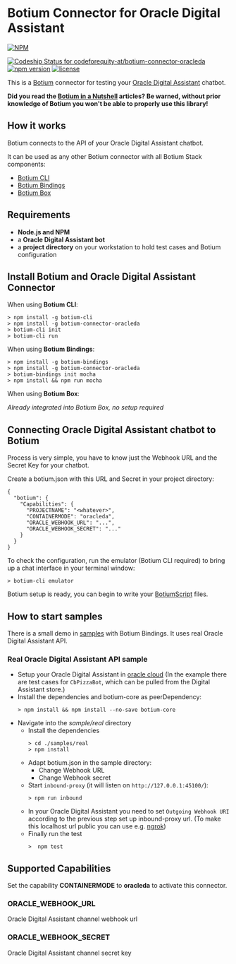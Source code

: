 # Botium Connector for Oracle Digital Assistant

[![NPM](https://nodei.co/npm/botium-connector-oracleda.png?downloads=true&downloadRank=true&stars=true)](https://nodei.co/npm/botium-connector-oracleda/)

[![Codeship Status for codeforequity-at/botium-connector-oracleda](https://app.codeship.com/projects/ac5ab3a0-d0f5-0138-cac3-16239a5027f5/status?branch=master)](https://app.codeship.com/projects/408148)
[![npm version](https://badge.fury.io/js/botium-connector-oracleda.svg)](https://badge.fury.io/js/botium-connector-oracleda)
[![license](https://img.shields.io/github/license/mashape/apistatus.svg)]()


This is a [Botium](https://github.com/codeforequity-at/botium-core) connector for testing your [Oracle Digital Assistant](https://www.oracle.com/application-development/cloud-services/digital-assistant/) chatbot.

__Did you read the [Botium in a Nutshell](https://medium.com/@floriantreml/botium-in-a-nutshell-part-1-overview-f8d0ceaf8fb4) articles? Be warned, without prior knowledge of Botium you won't be able to properly use this library!__

## How it works
Botium connects to the API of your Oracle Digital Assistant chatbot.

It can be used as any other Botium connector with all Botium Stack components:
* [Botium CLI](https://github.com/codeforequity-at/botium-cli/)
* [Botium Bindings](https://github.com/codeforequity-at/botium-bindings/)
* [Botium Box](https://www.botium.at)

## Requirements
* **Node.js and NPM**
* a **Oracle Digital Assistant bot**
* a **project directory** on your workstation to hold test cases and Botium configuration

## Install Botium and Oracle Digital Assistant Connector

When using __Botium CLI__:

```
> npm install -g botium-cli
> npm install -g botium-connector-oracleda
> botium-cli init
> botium-cli run
```

When using __Botium Bindings__:

```
> npm install -g botium-bindings
> npm install -g botium-connector-oracleda
> botium-bindings init mocha
> npm install && npm run mocha
```

When using __Botium Box__:

_Already integrated into Botium Box, no setup required_

## Connecting Oracle Digital Assistant chatbot to Botium

Process is very simple, you have to know just the Webhook URL and the Secret Key for your chatbot.
  
Create a botium.json with this URL and Secret in your project directory: 

```
{
  "botium": {
    "Capabilities": {
      "PROJECTNAME": "<whatever>",
      "CONTAINERMODE": "oracleda",
      "ORACLE_WEBHOOK_URL": "...",
      "ORACLE_WEBHOOK_SECRET": "..."
    }
  }
}
```

To check the configuration, run the emulator (Botium CLI required) to bring up a chat interface in your terminal window:

```
> botium-cli emulator
```

Botium setup is ready, you can begin to write your [BotiumScript](https://botium.atlassian.net/wiki/spaces/BOTIUM/pages/491664/Botium+Scripting+-+BotiumScript) files.

## How to start samples

There is a small demo in [samples](./samples) with Botium Bindings. It uses real Oracle Digital Assistant API.

### Real Oracle Digital Assistant API sample

* Setup your Oracle Digital Assistant in [oracle cloud](https://www.oracle.com/application-development/cloud-services/digital-assistant/)
(In the example there are test cases for `CbPizzaBot`, which can be pulled from the Digital Assistant store.)
* Install the dependencies and botium-core as peerDependency:
    ```
    > npm install && npm install --no-save botium-core
    ```
* Navigate into the _sample/real_ directory
    * Install the dependencies
        ```
        > cd ./samples/real
        > npm install
        ```
    * Adapt botium.json in the sample directory: 
        * Change Webhook URL
        * Change Webhook secret
    * Start `inbound-proxy` (it will listen on `http://127.0.0.1:45100/`):
         ```
         > npm run inbound
         ```
    * In your Oracle Digital Assistant you need to set `Outgoing Webhook URI` according to the previous step set up inbound-proxy url. 
    (To make this localhost url public you can use e.g. [ngrok](https://ngrok.com/))
    * Finally run the test
        ```
        >  npm test
        ```

## Supported Capabilities

Set the capability __CONTAINERMODE__ to __oracleda__ to activate this connector.

### ORACLE_WEBHOOK_URL
Oracle Digital Assistant channel webhook url

### ORACLE_WEBHOOK_SECRET
Oracle Digital Assistant channel secret key

